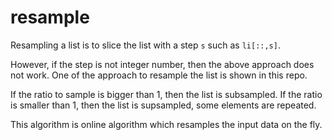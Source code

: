 # resample

Resampling a list is to slice the list with a step `s` such as `li[::,s]`.

However, if the step is not integer number, then the above approach does not work. One of the approach to resample the list is shown in this repo.

If the ratio to sample is bigger than 1, then the list is subsampled. If the ratio is smaller than 1, then the list is supsampled, some elements are repeated.

This algorithm is online algorithm which resamples the input data on the fly.
